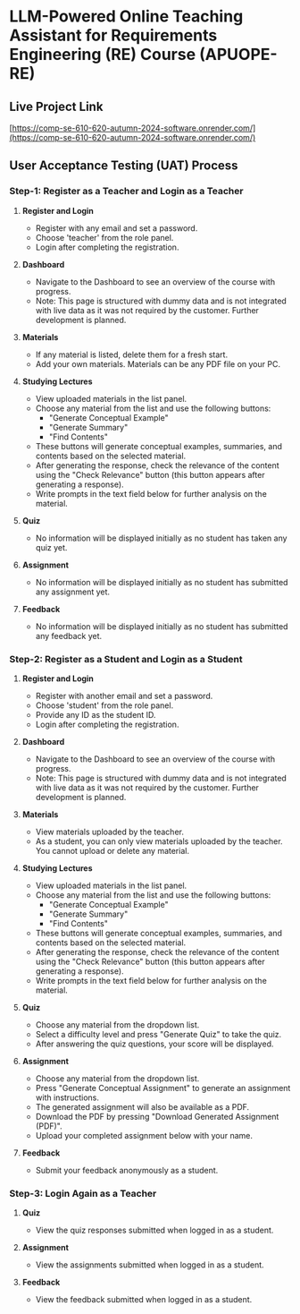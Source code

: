 # LLM-Powered Online Teaching Assistant for Requirements Engineering (RE) Course (APUOPE-RE)

## Live Project Link
[https://comp-se-610-620-autumn-2024-software.onrender.com/](https://comp-se-610-620-autumn-2024-software.onrender.com/)

## User Acceptance Testing (UAT) Process

### Step-1: Register as a Teacher and Login as a Teacher

1. **Register and Login**
   - Register with any email and set a password.
   - Choose 'teacher' from the role panel.
   - Login after completing the registration.

2. **Dashboard**
   - Navigate to the Dashboard to see an overview of the course with progress.
   - Note: This page is structured with dummy data and is not integrated with live data as it was not required by the customer. Further development is planned.

3. **Materials**
   - If any material is listed, delete them for a fresh start.
   - Add your own materials. Materials can be any PDF file on your PC.

4. **Studying Lectures**
   - View uploaded materials in the list panel.
   - Choose any material from the list and use the following buttons:
     - "Generate Conceptual Example"
     - "Generate Summary"
     - "Find Contents"
   - These buttons will generate conceptual examples, summaries, and contents based on the selected material.
   - After generating the response, check the relevance of the content using the "Check Relevance" button (this button appears after generating a response).
   - Write prompts in the text field below for further analysis on the material.

5. **Quiz**
   - No information will be displayed initially as no student has taken any quiz yet.

6. **Assignment**
   - No information will be displayed initially as no student has submitted any assignment yet.

7. **Feedback**
   - No information will be displayed initially as no student has submitted any feedback yet.

### Step-2: Register as a Student and Login as a Student

1. **Register and Login**
   - Register with another email and set a password.
   - Choose 'student' from the role panel.
   - Provide any ID as the student ID.
   - Login after completing the registration.

2. **Dashboard**
   - Navigate to the Dashboard to see an overview of the course with progress.
   - Note: This page is structured with dummy data and is not integrated with live data as it was not required by the customer. Further development is planned.

3. **Materials**
   - View materials uploaded by the teacher.
   - As a student, you can only view materials uploaded by the teacher. You cannot upload or delete any material.

4. **Studying Lectures**
   - View uploaded materials in the list panel.
   - Choose any material from the list and use the following buttons:
     - "Generate Conceptual Example"
     - "Generate Summary"
     - "Find Contents"
   - These buttons will generate conceptual examples, summaries, and contents based on the selected material.
   - After generating the response, check the relevance of the content using the "Check Relevance" button (this button appears after generating a response).
   - Write prompts in the text field below for further analysis on the material.

5. **Quiz**
   - Choose any material from the dropdown list.
   - Select a difficulty level and press "Generate Quiz" to take the quiz.
   - After answering the quiz questions, your score will be displayed.

6. **Assignment**
   - Choose any material from the dropdown list.
   - Press "Generate Conceptual Assignment" to generate an assignment with instructions.
   - The generated assignment will also be available as a PDF.
   - Download the PDF by pressing "Download Generated Assignment (PDF)".
   - Upload your completed assignment below with your name.

7. **Feedback**
   - Submit your feedback anonymously as a student.

### Step-3: Login Again as a Teacher

1. **Quiz**
   - View the quiz responses submitted when logged in as a student.

2. **Assignment**
   - View the assignments submitted when logged in as a student.

3. **Feedback**
   - View the feedback submitted when logged in as a student.
